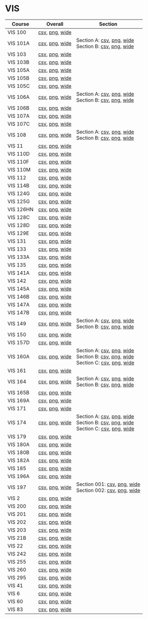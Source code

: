 # VIS

| Course | Overall | Section |
| ------ | ------- | ------- |
| VIS 100 | [csv](https://github.com/UCSD-Historical-Enrollment-Data/2025Winter/blob/main/overall/VIS%20100.csv), [png](https://raw.githubusercontent.com/UCSD-Historical-Enrollment-Data/2025Winter/main/plot_overall/VIS%20100.png), [wide](https://raw.githubusercontent.com/UCSD-Historical-Enrollment-Data/2025Winter/main/plot_overall_wide/VIS%20100.png) |  |
| VIS 101A | [csv](https://github.com/UCSD-Historical-Enrollment-Data/2025Winter/blob/main/overall/VIS%20101A.csv), [png](https://raw.githubusercontent.com/UCSD-Historical-Enrollment-Data/2025Winter/main/plot_overall/VIS%20101A.png), [wide](https://raw.githubusercontent.com/UCSD-Historical-Enrollment-Data/2025Winter/main/plot_overall_wide/VIS%20101A.png) | Section A: [csv](https://github.com/UCSD-Historical-Enrollment-Data/2025Winter/blob/main/section/VIS%20101A_A.csv), [png](https://raw.githubusercontent.com/UCSD-Historical-Enrollment-Data/2025Winter/main/plot_section/VIS%20101A_A.png), [wide](https://raw.githubusercontent.com/UCSD-Historical-Enrollment-Data/2025Winter/main/plot_section_wide/VIS%20101A_A.png)<br>Section B: [csv](https://github.com/UCSD-Historical-Enrollment-Data/2025Winter/blob/main/section/VIS%20101A_B.csv), [png](https://raw.githubusercontent.com/UCSD-Historical-Enrollment-Data/2025Winter/main/plot_section/VIS%20101A_B.png), [wide](https://raw.githubusercontent.com/UCSD-Historical-Enrollment-Data/2025Winter/main/plot_section_wide/VIS%20101A_B.png) |
| VIS 103 | [csv](https://github.com/UCSD-Historical-Enrollment-Data/2025Winter/blob/main/overall/VIS%20103.csv), [png](https://raw.githubusercontent.com/UCSD-Historical-Enrollment-Data/2025Winter/main/plot_overall/VIS%20103.png), [wide](https://raw.githubusercontent.com/UCSD-Historical-Enrollment-Data/2025Winter/main/plot_overall_wide/VIS%20103.png) |  |
| VIS 103B | [csv](https://github.com/UCSD-Historical-Enrollment-Data/2025Winter/blob/main/overall/VIS%20103B.csv), [png](https://raw.githubusercontent.com/UCSD-Historical-Enrollment-Data/2025Winter/main/plot_overall/VIS%20103B.png), [wide](https://raw.githubusercontent.com/UCSD-Historical-Enrollment-Data/2025Winter/main/plot_overall_wide/VIS%20103B.png) |  |
| VIS 105A | [csv](https://github.com/UCSD-Historical-Enrollment-Data/2025Winter/blob/main/overall/VIS%20105A.csv), [png](https://raw.githubusercontent.com/UCSD-Historical-Enrollment-Data/2025Winter/main/plot_overall/VIS%20105A.png), [wide](https://raw.githubusercontent.com/UCSD-Historical-Enrollment-Data/2025Winter/main/plot_overall_wide/VIS%20105A.png) |  |
| VIS 105B | [csv](https://github.com/UCSD-Historical-Enrollment-Data/2025Winter/blob/main/overall/VIS%20105B.csv), [png](https://raw.githubusercontent.com/UCSD-Historical-Enrollment-Data/2025Winter/main/plot_overall/VIS%20105B.png), [wide](https://raw.githubusercontent.com/UCSD-Historical-Enrollment-Data/2025Winter/main/plot_overall_wide/VIS%20105B.png) |  |
| VIS 105C | [csv](https://github.com/UCSD-Historical-Enrollment-Data/2025Winter/blob/main/overall/VIS%20105C.csv), [png](https://raw.githubusercontent.com/UCSD-Historical-Enrollment-Data/2025Winter/main/plot_overall/VIS%20105C.png), [wide](https://raw.githubusercontent.com/UCSD-Historical-Enrollment-Data/2025Winter/main/plot_overall_wide/VIS%20105C.png) |  |
| VIS 106A | [csv](https://github.com/UCSD-Historical-Enrollment-Data/2025Winter/blob/main/overall/VIS%20106A.csv), [png](https://raw.githubusercontent.com/UCSD-Historical-Enrollment-Data/2025Winter/main/plot_overall/VIS%20106A.png), [wide](https://raw.githubusercontent.com/UCSD-Historical-Enrollment-Data/2025Winter/main/plot_overall_wide/VIS%20106A.png) | Section A: [csv](https://github.com/UCSD-Historical-Enrollment-Data/2025Winter/blob/main/section/VIS%20106A_A.csv), [png](https://raw.githubusercontent.com/UCSD-Historical-Enrollment-Data/2025Winter/main/plot_section/VIS%20106A_A.png), [wide](https://raw.githubusercontent.com/UCSD-Historical-Enrollment-Data/2025Winter/main/plot_section_wide/VIS%20106A_A.png)<br>Section B: [csv](https://github.com/UCSD-Historical-Enrollment-Data/2025Winter/blob/main/section/VIS%20106A_B.csv), [png](https://raw.githubusercontent.com/UCSD-Historical-Enrollment-Data/2025Winter/main/plot_section/VIS%20106A_B.png), [wide](https://raw.githubusercontent.com/UCSD-Historical-Enrollment-Data/2025Winter/main/plot_section_wide/VIS%20106A_B.png) |
| VIS 106B | [csv](https://github.com/UCSD-Historical-Enrollment-Data/2025Winter/blob/main/overall/VIS%20106B.csv), [png](https://raw.githubusercontent.com/UCSD-Historical-Enrollment-Data/2025Winter/main/plot_overall/VIS%20106B.png), [wide](https://raw.githubusercontent.com/UCSD-Historical-Enrollment-Data/2025Winter/main/plot_overall_wide/VIS%20106B.png) |  |
| VIS 107A | [csv](https://github.com/UCSD-Historical-Enrollment-Data/2025Winter/blob/main/overall/VIS%20107A.csv), [png](https://raw.githubusercontent.com/UCSD-Historical-Enrollment-Data/2025Winter/main/plot_overall/VIS%20107A.png), [wide](https://raw.githubusercontent.com/UCSD-Historical-Enrollment-Data/2025Winter/main/plot_overall_wide/VIS%20107A.png) |  |
| VIS 107C | [csv](https://github.com/UCSD-Historical-Enrollment-Data/2025Winter/blob/main/overall/VIS%20107C.csv), [png](https://raw.githubusercontent.com/UCSD-Historical-Enrollment-Data/2025Winter/main/plot_overall/VIS%20107C.png), [wide](https://raw.githubusercontent.com/UCSD-Historical-Enrollment-Data/2025Winter/main/plot_overall_wide/VIS%20107C.png) |  |
| VIS 108 | [csv](https://github.com/UCSD-Historical-Enrollment-Data/2025Winter/blob/main/overall/VIS%20108.csv), [png](https://raw.githubusercontent.com/UCSD-Historical-Enrollment-Data/2025Winter/main/plot_overall/VIS%20108.png), [wide](https://raw.githubusercontent.com/UCSD-Historical-Enrollment-Data/2025Winter/main/plot_overall_wide/VIS%20108.png) | Section A: [csv](https://github.com/UCSD-Historical-Enrollment-Data/2025Winter/blob/main/section/VIS%20108_A.csv), [png](https://raw.githubusercontent.com/UCSD-Historical-Enrollment-Data/2025Winter/main/plot_section/VIS%20108_A.png), [wide](https://raw.githubusercontent.com/UCSD-Historical-Enrollment-Data/2025Winter/main/plot_section_wide/VIS%20108_A.png)<br>Section B: [csv](https://github.com/UCSD-Historical-Enrollment-Data/2025Winter/blob/main/section/VIS%20108_B.csv), [png](https://raw.githubusercontent.com/UCSD-Historical-Enrollment-Data/2025Winter/main/plot_section/VIS%20108_B.png), [wide](https://raw.githubusercontent.com/UCSD-Historical-Enrollment-Data/2025Winter/main/plot_section_wide/VIS%20108_B.png) |
| VIS 11 | [csv](https://github.com/UCSD-Historical-Enrollment-Data/2025Winter/blob/main/overall/VIS%2011.csv), [png](https://raw.githubusercontent.com/UCSD-Historical-Enrollment-Data/2025Winter/main/plot_overall/VIS%2011.png), [wide](https://raw.githubusercontent.com/UCSD-Historical-Enrollment-Data/2025Winter/main/plot_overall_wide/VIS%2011.png) |  |
| VIS 110D | [csv](https://github.com/UCSD-Historical-Enrollment-Data/2025Winter/blob/main/overall/VIS%20110D.csv), [png](https://raw.githubusercontent.com/UCSD-Historical-Enrollment-Data/2025Winter/main/plot_overall/VIS%20110D.png), [wide](https://raw.githubusercontent.com/UCSD-Historical-Enrollment-Data/2025Winter/main/plot_overall_wide/VIS%20110D.png) |  |
| VIS 110F | [csv](https://github.com/UCSD-Historical-Enrollment-Data/2025Winter/blob/main/overall/VIS%20110F.csv), [png](https://raw.githubusercontent.com/UCSD-Historical-Enrollment-Data/2025Winter/main/plot_overall/VIS%20110F.png), [wide](https://raw.githubusercontent.com/UCSD-Historical-Enrollment-Data/2025Winter/main/plot_overall_wide/VIS%20110F.png) |  |
| VIS 110M | [csv](https://github.com/UCSD-Historical-Enrollment-Data/2025Winter/blob/main/overall/VIS%20110M.csv), [png](https://raw.githubusercontent.com/UCSD-Historical-Enrollment-Data/2025Winter/main/plot_overall/VIS%20110M.png), [wide](https://raw.githubusercontent.com/UCSD-Historical-Enrollment-Data/2025Winter/main/plot_overall_wide/VIS%20110M.png) |  |
| VIS 112 | [csv](https://github.com/UCSD-Historical-Enrollment-Data/2025Winter/blob/main/overall/VIS%20112.csv), [png](https://raw.githubusercontent.com/UCSD-Historical-Enrollment-Data/2025Winter/main/plot_overall/VIS%20112.png), [wide](https://raw.githubusercontent.com/UCSD-Historical-Enrollment-Data/2025Winter/main/plot_overall_wide/VIS%20112.png) |  |
| VIS 114B | [csv](https://github.com/UCSD-Historical-Enrollment-Data/2025Winter/blob/main/overall/VIS%20114B.csv), [png](https://raw.githubusercontent.com/UCSD-Historical-Enrollment-Data/2025Winter/main/plot_overall/VIS%20114B.png), [wide](https://raw.githubusercontent.com/UCSD-Historical-Enrollment-Data/2025Winter/main/plot_overall_wide/VIS%20114B.png) |  |
| VIS 124G | [csv](https://github.com/UCSD-Historical-Enrollment-Data/2025Winter/blob/main/overall/VIS%20124G.csv), [png](https://raw.githubusercontent.com/UCSD-Historical-Enrollment-Data/2025Winter/main/plot_overall/VIS%20124G.png), [wide](https://raw.githubusercontent.com/UCSD-Historical-Enrollment-Data/2025Winter/main/plot_overall_wide/VIS%20124G.png) |  |
| VIS 125G | [csv](https://github.com/UCSD-Historical-Enrollment-Data/2025Winter/blob/main/overall/VIS%20125G.csv), [png](https://raw.githubusercontent.com/UCSD-Historical-Enrollment-Data/2025Winter/main/plot_overall/VIS%20125G.png), [wide](https://raw.githubusercontent.com/UCSD-Historical-Enrollment-Data/2025Winter/main/plot_overall_wide/VIS%20125G.png) |  |
| VIS 126HN | [csv](https://github.com/UCSD-Historical-Enrollment-Data/2025Winter/blob/main/overall/VIS%20126HN.csv), [png](https://raw.githubusercontent.com/UCSD-Historical-Enrollment-Data/2025Winter/main/plot_overall/VIS%20126HN.png), [wide](https://raw.githubusercontent.com/UCSD-Historical-Enrollment-Data/2025Winter/main/plot_overall_wide/VIS%20126HN.png) |  |
| VIS 128C | [csv](https://github.com/UCSD-Historical-Enrollment-Data/2025Winter/blob/main/overall/VIS%20128C.csv), [png](https://raw.githubusercontent.com/UCSD-Historical-Enrollment-Data/2025Winter/main/plot_overall/VIS%20128C.png), [wide](https://raw.githubusercontent.com/UCSD-Historical-Enrollment-Data/2025Winter/main/plot_overall_wide/VIS%20128C.png) |  |
| VIS 128D | [csv](https://github.com/UCSD-Historical-Enrollment-Data/2025Winter/blob/main/overall/VIS%20128D.csv), [png](https://raw.githubusercontent.com/UCSD-Historical-Enrollment-Data/2025Winter/main/plot_overall/VIS%20128D.png), [wide](https://raw.githubusercontent.com/UCSD-Historical-Enrollment-Data/2025Winter/main/plot_overall_wide/VIS%20128D.png) |  |
| VIS 129E | [csv](https://github.com/UCSD-Historical-Enrollment-Data/2025Winter/blob/main/overall/VIS%20129E.csv), [png](https://raw.githubusercontent.com/UCSD-Historical-Enrollment-Data/2025Winter/main/plot_overall/VIS%20129E.png), [wide](https://raw.githubusercontent.com/UCSD-Historical-Enrollment-Data/2025Winter/main/plot_overall_wide/VIS%20129E.png) |  |
| VIS 131 | [csv](https://github.com/UCSD-Historical-Enrollment-Data/2025Winter/blob/main/overall/VIS%20131.csv), [png](https://raw.githubusercontent.com/UCSD-Historical-Enrollment-Data/2025Winter/main/plot_overall/VIS%20131.png), [wide](https://raw.githubusercontent.com/UCSD-Historical-Enrollment-Data/2025Winter/main/plot_overall_wide/VIS%20131.png) |  |
| VIS 133 | [csv](https://github.com/UCSD-Historical-Enrollment-Data/2025Winter/blob/main/overall/VIS%20133.csv), [png](https://raw.githubusercontent.com/UCSD-Historical-Enrollment-Data/2025Winter/main/plot_overall/VIS%20133.png), [wide](https://raw.githubusercontent.com/UCSD-Historical-Enrollment-Data/2025Winter/main/plot_overall_wide/VIS%20133.png) |  |
| VIS 133A | [csv](https://github.com/UCSD-Historical-Enrollment-Data/2025Winter/blob/main/overall/VIS%20133A.csv), [png](https://raw.githubusercontent.com/UCSD-Historical-Enrollment-Data/2025Winter/main/plot_overall/VIS%20133A.png), [wide](https://raw.githubusercontent.com/UCSD-Historical-Enrollment-Data/2025Winter/main/plot_overall_wide/VIS%20133A.png) |  |
| VIS 135 | [csv](https://github.com/UCSD-Historical-Enrollment-Data/2025Winter/blob/main/overall/VIS%20135.csv), [png](https://raw.githubusercontent.com/UCSD-Historical-Enrollment-Data/2025Winter/main/plot_overall/VIS%20135.png), [wide](https://raw.githubusercontent.com/UCSD-Historical-Enrollment-Data/2025Winter/main/plot_overall_wide/VIS%20135.png) |  |
| VIS 141A | [csv](https://github.com/UCSD-Historical-Enrollment-Data/2025Winter/blob/main/overall/VIS%20141A.csv), [png](https://raw.githubusercontent.com/UCSD-Historical-Enrollment-Data/2025Winter/main/plot_overall/VIS%20141A.png), [wide](https://raw.githubusercontent.com/UCSD-Historical-Enrollment-Data/2025Winter/main/plot_overall_wide/VIS%20141A.png) |  |
| VIS 142 | [csv](https://github.com/UCSD-Historical-Enrollment-Data/2025Winter/blob/main/overall/VIS%20142.csv), [png](https://raw.githubusercontent.com/UCSD-Historical-Enrollment-Data/2025Winter/main/plot_overall/VIS%20142.png), [wide](https://raw.githubusercontent.com/UCSD-Historical-Enrollment-Data/2025Winter/main/plot_overall_wide/VIS%20142.png) |  |
| VIS 145A | [csv](https://github.com/UCSD-Historical-Enrollment-Data/2025Winter/blob/main/overall/VIS%20145A.csv), [png](https://raw.githubusercontent.com/UCSD-Historical-Enrollment-Data/2025Winter/main/plot_overall/VIS%20145A.png), [wide](https://raw.githubusercontent.com/UCSD-Historical-Enrollment-Data/2025Winter/main/plot_overall_wide/VIS%20145A.png) |  |
| VIS 146B | [csv](https://github.com/UCSD-Historical-Enrollment-Data/2025Winter/blob/main/overall/VIS%20146B.csv), [png](https://raw.githubusercontent.com/UCSD-Historical-Enrollment-Data/2025Winter/main/plot_overall/VIS%20146B.png), [wide](https://raw.githubusercontent.com/UCSD-Historical-Enrollment-Data/2025Winter/main/plot_overall_wide/VIS%20146B.png) |  |
| VIS 147A | [csv](https://github.com/UCSD-Historical-Enrollment-Data/2025Winter/blob/main/overall/VIS%20147A.csv), [png](https://raw.githubusercontent.com/UCSD-Historical-Enrollment-Data/2025Winter/main/plot_overall/VIS%20147A.png), [wide](https://raw.githubusercontent.com/UCSD-Historical-Enrollment-Data/2025Winter/main/plot_overall_wide/VIS%20147A.png) |  |
| VIS 147B | [csv](https://github.com/UCSD-Historical-Enrollment-Data/2025Winter/blob/main/overall/VIS%20147B.csv), [png](https://raw.githubusercontent.com/UCSD-Historical-Enrollment-Data/2025Winter/main/plot_overall/VIS%20147B.png), [wide](https://raw.githubusercontent.com/UCSD-Historical-Enrollment-Data/2025Winter/main/plot_overall_wide/VIS%20147B.png) |  |
| VIS 149 | [csv](https://github.com/UCSD-Historical-Enrollment-Data/2025Winter/blob/main/overall/VIS%20149.csv), [png](https://raw.githubusercontent.com/UCSD-Historical-Enrollment-Data/2025Winter/main/plot_overall/VIS%20149.png), [wide](https://raw.githubusercontent.com/UCSD-Historical-Enrollment-Data/2025Winter/main/plot_overall_wide/VIS%20149.png) | Section A: [csv](https://github.com/UCSD-Historical-Enrollment-Data/2025Winter/blob/main/section/VIS%20149_A.csv), [png](https://raw.githubusercontent.com/UCSD-Historical-Enrollment-Data/2025Winter/main/plot_section/VIS%20149_A.png), [wide](https://raw.githubusercontent.com/UCSD-Historical-Enrollment-Data/2025Winter/main/plot_section_wide/VIS%20149_A.png)<br>Section B: [csv](https://github.com/UCSD-Historical-Enrollment-Data/2025Winter/blob/main/section/VIS%20149_B.csv), [png](https://raw.githubusercontent.com/UCSD-Historical-Enrollment-Data/2025Winter/main/plot_section/VIS%20149_B.png), [wide](https://raw.githubusercontent.com/UCSD-Historical-Enrollment-Data/2025Winter/main/plot_section_wide/VIS%20149_B.png) |
| VIS 150 | [csv](https://github.com/UCSD-Historical-Enrollment-Data/2025Winter/blob/main/overall/VIS%20150.csv), [png](https://raw.githubusercontent.com/UCSD-Historical-Enrollment-Data/2025Winter/main/plot_overall/VIS%20150.png), [wide](https://raw.githubusercontent.com/UCSD-Historical-Enrollment-Data/2025Winter/main/plot_overall_wide/VIS%20150.png) |  |
| VIS 157D | [csv](https://github.com/UCSD-Historical-Enrollment-Data/2025Winter/blob/main/overall/VIS%20157D.csv), [png](https://raw.githubusercontent.com/UCSD-Historical-Enrollment-Data/2025Winter/main/plot_overall/VIS%20157D.png), [wide](https://raw.githubusercontent.com/UCSD-Historical-Enrollment-Data/2025Winter/main/plot_overall_wide/VIS%20157D.png) |  |
| VIS 160A | [csv](https://github.com/UCSD-Historical-Enrollment-Data/2025Winter/blob/main/overall/VIS%20160A.csv), [png](https://raw.githubusercontent.com/UCSD-Historical-Enrollment-Data/2025Winter/main/plot_overall/VIS%20160A.png), [wide](https://raw.githubusercontent.com/UCSD-Historical-Enrollment-Data/2025Winter/main/plot_overall_wide/VIS%20160A.png) | Section A: [csv](https://github.com/UCSD-Historical-Enrollment-Data/2025Winter/blob/main/section/VIS%20160A_A.csv), [png](https://raw.githubusercontent.com/UCSD-Historical-Enrollment-Data/2025Winter/main/plot_section/VIS%20160A_A.png), [wide](https://raw.githubusercontent.com/UCSD-Historical-Enrollment-Data/2025Winter/main/plot_section_wide/VIS%20160A_A.png)<br>Section B: [csv](https://github.com/UCSD-Historical-Enrollment-Data/2025Winter/blob/main/section/VIS%20160A_B.csv), [png](https://raw.githubusercontent.com/UCSD-Historical-Enrollment-Data/2025Winter/main/plot_section/VIS%20160A_B.png), [wide](https://raw.githubusercontent.com/UCSD-Historical-Enrollment-Data/2025Winter/main/plot_section_wide/VIS%20160A_B.png)<br>Section C: [csv](https://github.com/UCSD-Historical-Enrollment-Data/2025Winter/blob/main/section/VIS%20160A_C.csv), [png](https://raw.githubusercontent.com/UCSD-Historical-Enrollment-Data/2025Winter/main/plot_section/VIS%20160A_C.png), [wide](https://raw.githubusercontent.com/UCSD-Historical-Enrollment-Data/2025Winter/main/plot_section_wide/VIS%20160A_C.png) |
| VIS 161 | [csv](https://github.com/UCSD-Historical-Enrollment-Data/2025Winter/blob/main/overall/VIS%20161.csv), [png](https://raw.githubusercontent.com/UCSD-Historical-Enrollment-Data/2025Winter/main/plot_overall/VIS%20161.png), [wide](https://raw.githubusercontent.com/UCSD-Historical-Enrollment-Data/2025Winter/main/plot_overall_wide/VIS%20161.png) |  |
| VIS 164 | [csv](https://github.com/UCSD-Historical-Enrollment-Data/2025Winter/blob/main/overall/VIS%20164.csv), [png](https://raw.githubusercontent.com/UCSD-Historical-Enrollment-Data/2025Winter/main/plot_overall/VIS%20164.png), [wide](https://raw.githubusercontent.com/UCSD-Historical-Enrollment-Data/2025Winter/main/plot_overall_wide/VIS%20164.png) | Section A: [csv](https://github.com/UCSD-Historical-Enrollment-Data/2025Winter/blob/main/section/VIS%20164_A.csv), [png](https://raw.githubusercontent.com/UCSD-Historical-Enrollment-Data/2025Winter/main/plot_section/VIS%20164_A.png), [wide](https://raw.githubusercontent.com/UCSD-Historical-Enrollment-Data/2025Winter/main/plot_section_wide/VIS%20164_A.png)<br>Section B: [csv](https://github.com/UCSD-Historical-Enrollment-Data/2025Winter/blob/main/section/VIS%20164_B.csv), [png](https://raw.githubusercontent.com/UCSD-Historical-Enrollment-Data/2025Winter/main/plot_section/VIS%20164_B.png), [wide](https://raw.githubusercontent.com/UCSD-Historical-Enrollment-Data/2025Winter/main/plot_section_wide/VIS%20164_B.png) |
| VIS 165B | [csv](https://github.com/UCSD-Historical-Enrollment-Data/2025Winter/blob/main/overall/VIS%20165B.csv), [png](https://raw.githubusercontent.com/UCSD-Historical-Enrollment-Data/2025Winter/main/plot_overall/VIS%20165B.png), [wide](https://raw.githubusercontent.com/UCSD-Historical-Enrollment-Data/2025Winter/main/plot_overall_wide/VIS%20165B.png) |  |
| VIS 169A | [csv](https://github.com/UCSD-Historical-Enrollment-Data/2025Winter/blob/main/overall/VIS%20169A.csv), [png](https://raw.githubusercontent.com/UCSD-Historical-Enrollment-Data/2025Winter/main/plot_overall/VIS%20169A.png), [wide](https://raw.githubusercontent.com/UCSD-Historical-Enrollment-Data/2025Winter/main/plot_overall_wide/VIS%20169A.png) |  |
| VIS 171 | [csv](https://github.com/UCSD-Historical-Enrollment-Data/2025Winter/blob/main/overall/VIS%20171.csv), [png](https://raw.githubusercontent.com/UCSD-Historical-Enrollment-Data/2025Winter/main/plot_overall/VIS%20171.png), [wide](https://raw.githubusercontent.com/UCSD-Historical-Enrollment-Data/2025Winter/main/plot_overall_wide/VIS%20171.png) |  |
| VIS 174 | [csv](https://github.com/UCSD-Historical-Enrollment-Data/2025Winter/blob/main/overall/VIS%20174.csv), [png](https://raw.githubusercontent.com/UCSD-Historical-Enrollment-Data/2025Winter/main/plot_overall/VIS%20174.png), [wide](https://raw.githubusercontent.com/UCSD-Historical-Enrollment-Data/2025Winter/main/plot_overall_wide/VIS%20174.png) | Section A: [csv](https://github.com/UCSD-Historical-Enrollment-Data/2025Winter/blob/main/section/VIS%20174_A.csv), [png](https://raw.githubusercontent.com/UCSD-Historical-Enrollment-Data/2025Winter/main/plot_section/VIS%20174_A.png), [wide](https://raw.githubusercontent.com/UCSD-Historical-Enrollment-Data/2025Winter/main/plot_section_wide/VIS%20174_A.png)<br>Section B: [csv](https://github.com/UCSD-Historical-Enrollment-Data/2025Winter/blob/main/section/VIS%20174_B.csv), [png](https://raw.githubusercontent.com/UCSD-Historical-Enrollment-Data/2025Winter/main/plot_section/VIS%20174_B.png), [wide](https://raw.githubusercontent.com/UCSD-Historical-Enrollment-Data/2025Winter/main/plot_section_wide/VIS%20174_B.png)<br>Section C: [csv](https://github.com/UCSD-Historical-Enrollment-Data/2025Winter/blob/main/section/VIS%20174_C.csv), [png](https://raw.githubusercontent.com/UCSD-Historical-Enrollment-Data/2025Winter/main/plot_section/VIS%20174_C.png), [wide](https://raw.githubusercontent.com/UCSD-Historical-Enrollment-Data/2025Winter/main/plot_section_wide/VIS%20174_C.png) |
| VIS 179 | [csv](https://github.com/UCSD-Historical-Enrollment-Data/2025Winter/blob/main/overall/VIS%20179.csv), [png](https://raw.githubusercontent.com/UCSD-Historical-Enrollment-Data/2025Winter/main/plot_overall/VIS%20179.png), [wide](https://raw.githubusercontent.com/UCSD-Historical-Enrollment-Data/2025Winter/main/plot_overall_wide/VIS%20179.png) |  |
| VIS 180A | [csv](https://github.com/UCSD-Historical-Enrollment-Data/2025Winter/blob/main/overall/VIS%20180A.csv), [png](https://raw.githubusercontent.com/UCSD-Historical-Enrollment-Data/2025Winter/main/plot_overall/VIS%20180A.png), [wide](https://raw.githubusercontent.com/UCSD-Historical-Enrollment-Data/2025Winter/main/plot_overall_wide/VIS%20180A.png) |  |
| VIS 180B | [csv](https://github.com/UCSD-Historical-Enrollment-Data/2025Winter/blob/main/overall/VIS%20180B.csv), [png](https://raw.githubusercontent.com/UCSD-Historical-Enrollment-Data/2025Winter/main/plot_overall/VIS%20180B.png), [wide](https://raw.githubusercontent.com/UCSD-Historical-Enrollment-Data/2025Winter/main/plot_overall_wide/VIS%20180B.png) |  |
| VIS 182A | [csv](https://github.com/UCSD-Historical-Enrollment-Data/2025Winter/blob/main/overall/VIS%20182A.csv), [png](https://raw.githubusercontent.com/UCSD-Historical-Enrollment-Data/2025Winter/main/plot_overall/VIS%20182A.png), [wide](https://raw.githubusercontent.com/UCSD-Historical-Enrollment-Data/2025Winter/main/plot_overall_wide/VIS%20182A.png) |  |
| VIS 185 | [csv](https://github.com/UCSD-Historical-Enrollment-Data/2025Winter/blob/main/overall/VIS%20185.csv), [png](https://raw.githubusercontent.com/UCSD-Historical-Enrollment-Data/2025Winter/main/plot_overall/VIS%20185.png), [wide](https://raw.githubusercontent.com/UCSD-Historical-Enrollment-Data/2025Winter/main/plot_overall_wide/VIS%20185.png) |  |
| VIS 196A | [csv](https://github.com/UCSD-Historical-Enrollment-Data/2025Winter/blob/main/overall/VIS%20196A.csv), [png](https://raw.githubusercontent.com/UCSD-Historical-Enrollment-Data/2025Winter/main/plot_overall/VIS%20196A.png), [wide](https://raw.githubusercontent.com/UCSD-Historical-Enrollment-Data/2025Winter/main/plot_overall_wide/VIS%20196A.png) |  |
| VIS 197 | [csv](https://github.com/UCSD-Historical-Enrollment-Data/2025Winter/blob/main/overall/VIS%20197.csv), [png](https://raw.githubusercontent.com/UCSD-Historical-Enrollment-Data/2025Winter/main/plot_overall/VIS%20197.png), [wide](https://raw.githubusercontent.com/UCSD-Historical-Enrollment-Data/2025Winter/main/plot_overall_wide/VIS%20197.png) | Section 001: [csv](https://github.com/UCSD-Historical-Enrollment-Data/2025Winter/blob/main/section/VIS%20197_001.csv), [png](https://raw.githubusercontent.com/UCSD-Historical-Enrollment-Data/2025Winter/main/plot_section/VIS%20197_001.png), [wide](https://raw.githubusercontent.com/UCSD-Historical-Enrollment-Data/2025Winter/main/plot_section_wide/VIS%20197_001.png)<br>Section 002: [csv](https://github.com/UCSD-Historical-Enrollment-Data/2025Winter/blob/main/section/VIS%20197_002.csv), [png](https://raw.githubusercontent.com/UCSD-Historical-Enrollment-Data/2025Winter/main/plot_section/VIS%20197_002.png), [wide](https://raw.githubusercontent.com/UCSD-Historical-Enrollment-Data/2025Winter/main/plot_section_wide/VIS%20197_002.png) |
| VIS 2 | [csv](https://github.com/UCSD-Historical-Enrollment-Data/2025Winter/blob/main/overall/VIS%202.csv), [png](https://raw.githubusercontent.com/UCSD-Historical-Enrollment-Data/2025Winter/main/plot_overall/VIS%202.png), [wide](https://raw.githubusercontent.com/UCSD-Historical-Enrollment-Data/2025Winter/main/plot_overall_wide/VIS%202.png) |  |
| VIS 200 | [csv](https://github.com/UCSD-Historical-Enrollment-Data/2025Winter/blob/main/overall/VIS%20200.csv), [png](https://raw.githubusercontent.com/UCSD-Historical-Enrollment-Data/2025Winter/main/plot_overall/VIS%20200.png), [wide](https://raw.githubusercontent.com/UCSD-Historical-Enrollment-Data/2025Winter/main/plot_overall_wide/VIS%20200.png) |  |
| VIS 201 | [csv](https://github.com/UCSD-Historical-Enrollment-Data/2025Winter/blob/main/overall/VIS%20201.csv), [png](https://raw.githubusercontent.com/UCSD-Historical-Enrollment-Data/2025Winter/main/plot_overall/VIS%20201.png), [wide](https://raw.githubusercontent.com/UCSD-Historical-Enrollment-Data/2025Winter/main/plot_overall_wide/VIS%20201.png) |  |
| VIS 202 | [csv](https://github.com/UCSD-Historical-Enrollment-Data/2025Winter/blob/main/overall/VIS%20202.csv), [png](https://raw.githubusercontent.com/UCSD-Historical-Enrollment-Data/2025Winter/main/plot_overall/VIS%20202.png), [wide](https://raw.githubusercontent.com/UCSD-Historical-Enrollment-Data/2025Winter/main/plot_overall_wide/VIS%20202.png) |  |
| VIS 203 | [csv](https://github.com/UCSD-Historical-Enrollment-Data/2025Winter/blob/main/overall/VIS%20203.csv), [png](https://raw.githubusercontent.com/UCSD-Historical-Enrollment-Data/2025Winter/main/plot_overall/VIS%20203.png), [wide](https://raw.githubusercontent.com/UCSD-Historical-Enrollment-Data/2025Winter/main/plot_overall_wide/VIS%20203.png) |  |
| VIS 21B | [csv](https://github.com/UCSD-Historical-Enrollment-Data/2025Winter/blob/main/overall/VIS%2021B.csv), [png](https://raw.githubusercontent.com/UCSD-Historical-Enrollment-Data/2025Winter/main/plot_overall/VIS%2021B.png), [wide](https://raw.githubusercontent.com/UCSD-Historical-Enrollment-Data/2025Winter/main/plot_overall_wide/VIS%2021B.png) |  |
| VIS 22 | [csv](https://github.com/UCSD-Historical-Enrollment-Data/2025Winter/blob/main/overall/VIS%2022.csv), [png](https://raw.githubusercontent.com/UCSD-Historical-Enrollment-Data/2025Winter/main/plot_overall/VIS%2022.png), [wide](https://raw.githubusercontent.com/UCSD-Historical-Enrollment-Data/2025Winter/main/plot_overall_wide/VIS%2022.png) |  |
| VIS 242 | [csv](https://github.com/UCSD-Historical-Enrollment-Data/2025Winter/blob/main/overall/VIS%20242.csv), [png](https://raw.githubusercontent.com/UCSD-Historical-Enrollment-Data/2025Winter/main/plot_overall/VIS%20242.png), [wide](https://raw.githubusercontent.com/UCSD-Historical-Enrollment-Data/2025Winter/main/plot_overall_wide/VIS%20242.png) |  |
| VIS 255 | [csv](https://github.com/UCSD-Historical-Enrollment-Data/2025Winter/blob/main/overall/VIS%20255.csv), [png](https://raw.githubusercontent.com/UCSD-Historical-Enrollment-Data/2025Winter/main/plot_overall/VIS%20255.png), [wide](https://raw.githubusercontent.com/UCSD-Historical-Enrollment-Data/2025Winter/main/plot_overall_wide/VIS%20255.png) |  |
| VIS 260 | [csv](https://github.com/UCSD-Historical-Enrollment-Data/2025Winter/blob/main/overall/VIS%20260.csv), [png](https://raw.githubusercontent.com/UCSD-Historical-Enrollment-Data/2025Winter/main/plot_overall/VIS%20260.png), [wide](https://raw.githubusercontent.com/UCSD-Historical-Enrollment-Data/2025Winter/main/plot_overall_wide/VIS%20260.png) |  |
| VIS 295 | [csv](https://github.com/UCSD-Historical-Enrollment-Data/2025Winter/blob/main/overall/VIS%20295.csv), [png](https://raw.githubusercontent.com/UCSD-Historical-Enrollment-Data/2025Winter/main/plot_overall/VIS%20295.png), [wide](https://raw.githubusercontent.com/UCSD-Historical-Enrollment-Data/2025Winter/main/plot_overall_wide/VIS%20295.png) |  |
| VIS 41 | [csv](https://github.com/UCSD-Historical-Enrollment-Data/2025Winter/blob/main/overall/VIS%2041.csv), [png](https://raw.githubusercontent.com/UCSD-Historical-Enrollment-Data/2025Winter/main/plot_overall/VIS%2041.png), [wide](https://raw.githubusercontent.com/UCSD-Historical-Enrollment-Data/2025Winter/main/plot_overall_wide/VIS%2041.png) |  |
| VIS 6 | [csv](https://github.com/UCSD-Historical-Enrollment-Data/2025Winter/blob/main/overall/VIS%206.csv), [png](https://raw.githubusercontent.com/UCSD-Historical-Enrollment-Data/2025Winter/main/plot_overall/VIS%206.png), [wide](https://raw.githubusercontent.com/UCSD-Historical-Enrollment-Data/2025Winter/main/plot_overall_wide/VIS%206.png) |  |
| VIS 60 | [csv](https://github.com/UCSD-Historical-Enrollment-Data/2025Winter/blob/main/overall/VIS%2060.csv), [png](https://raw.githubusercontent.com/UCSD-Historical-Enrollment-Data/2025Winter/main/plot_overall/VIS%2060.png), [wide](https://raw.githubusercontent.com/UCSD-Historical-Enrollment-Data/2025Winter/main/plot_overall_wide/VIS%2060.png) |  |
| VIS 83 | [csv](https://github.com/UCSD-Historical-Enrollment-Data/2025Winter/blob/main/overall/VIS%2083.csv), [png](https://raw.githubusercontent.com/UCSD-Historical-Enrollment-Data/2025Winter/main/plot_overall/VIS%2083.png), [wide](https://raw.githubusercontent.com/UCSD-Historical-Enrollment-Data/2025Winter/main/plot_overall_wide/VIS%2083.png) |  |
